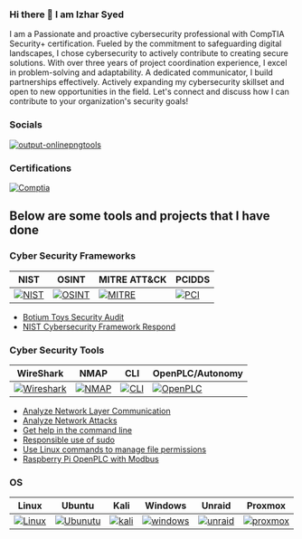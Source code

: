 ### Hi there 👋 I am Izhar Syed
I am a Passionate and proactive cybersecurity professional with CompTIA Security+ certification. Fueled by the commitment to safeguarding digital landscapes, I chose cybersecurity to actively contribute to creating secure solutions. With over three years of project coordination experience, I excel in problem-solving and adaptability. A dedicated communicator, I build partnerships effectively. Actively expanding my cybersecurity skillset and open to new opportunities in the field. Let's connect and discuss how I can contribute to your organization's security goals!

### Socials
[![output-onlinepngtools](https://github.com/IzharSalvanaSyed/IzharSalvanaSyed/assets/156041933/5b955b06-44d2-4037-a53a-bb378a3aa8b3)](www.linkedin.com/in/izharsyed)

### Certifications
[![Comptia](https://github.com/IzharSalvanaSyed/IzharSalvanaSyed/assets/156041933/cddbfc54-2e6d-4638-acf1-089b2fa76dd7)](https://www.credly.com/badges/d48b377b-2e11-44a8-b269-675c23261204/linked_in_profile)


## Below are some tools and projects that I have done

### Cyber Security Frameworks
| NIST | OSINT | MITRE ATT&CK | PCIDDS |
| ----- | ------ | -------- | -------- |
[![NIST](https://github.com/IzharSalvanaSyed/IzharSalvanaSyed/assets/156041933/56f969d9-4e00-4d40-b1e8-3c80b51135f4)](https://www.nist.gov/)| [![OSINT](https://github.com/IzharSalvanaSyed/IzharSalvanaSyed/assets/156041933/ad9f28f6-bcba-45b6-b518-f6957102ce44)](https://osintframework.com/) | [![MITRE](https://github.com/IzharSalvanaSyed/IzharSalvanaSyed/assets/156041933/e19b9ea8-2b31-48ca-81b2-3cd5dd5447bf)](https://attack.mitre.org/) | [![PCI](https://github.com/IzharSalvanaSyed/IzharSalvanaSyed/assets/156041933/01692530-7032-4ce8-a773-6a7ee58c475e)](https://www.pcisecuritystandards.org/)

- [Botium Toys Security Audit](https://github.com/IzharSalvanaSyed/Botium-Toys-Security-Audit)  
- [NIST Cybersecurity Framework Respond](https://github.com/IzharSalvanaSyed/NIST-Cybersecurity-Framework-Respond)  

### Cyber Security Tools
| WireShark | NMAP | CLI | OpenPLC/Autonomy |
| ----- | ------ | -------- |-------- |
| [![Wireshark](https://github.com/IzharSalvanaSyed/IzharSalvanaSyed/assets/156041933/a94164f7-21e5-485c-a3f3-66f3442748e0)](https://www.wireshark.org/) | [![NMAP](https://github.com/IzharSalvanaSyed/IzharSalvanaSyed/assets/156041933/72fe0a19-cc1c-4881-bdfe-ae40d4018c5c)](https://nmap.org/)|[![CLI](https://github.com/IzharSalvanaSyed/IzharSalvanaSyed/assets/156041933/b67fcd8b-3d92-4e58-a433-84a522d856c5)](https://letmegooglethat.com/?q=Command+Line+Interface+Cheat+Sheet)|[![OpenPLC](https://github.com/IzharSalvanaSyed/IzharSalvanaSyed/assets/156041933/fd5e39f8-3ec4-4a6a-88db-e9ec7bbcf7d5)](https://autonomylogic.com/)|

- [Analyze Network Layer Communication](https://github.com/IzharSalvanaSyed/Analyze-Network-Layer-Communication)  
- [Analyze Network Attacks](https://github.com/IzharSalvanaSyed/Analyze-Network-Attacks)  
- [Get help in the command line](https://github.com/IzharSalvanaSyed/Get-help-in-the-command-line)  
- [Responsible use of sudo](https://github.com/IzharSalvanaSyed/Responsible-use-of-sudo)  
- [Use Linux commands to manage file permissions](https://github.com/IzharSalvanaSyed/Use-Linux-commands-to-manage-file-permissions)  
- [Raspberry Pi OpenPLC with Modbus](https://github.com/IzharSalvanaSyed/Raspberry-Pi-OpenPLC-with-Modbus)  


### OS
| Linux | Ubuntu | Kali | Windows | Unraid | Proxmox |
| ----- | ------ | -------- | -------- | -------- | -------- |
| [![Linux](https://github.com/IzharSalvanaSyed/IzharSalvanaSyed/assets/156041933/85482d9a-e1e0-424f-9dc2-a7af80aa272a)](https://www.linux.org/) | [![Ubunutu](https://github.com/IzharSalvanaSyed/IzharSalvanaSyed/assets/156041933/e0b06acb-ae5e-4687-9891-b8ac9307be28)](https://ubuntu.com/) | [![kali](https://github.com/IzharSalvanaSyed/IzharSalvanaSyed/assets/156041933/83f38e81-6909-43f9-9dee-bb018f3c6d94)](https://www.kali.org/) | [![windows](https://github.com/IzharSalvanaSyed/IzharSalvanaSyed/assets/156041933/0c326456-45a2-4321-856e-199a6d51cbdf)](https://www.microsoft.com/en-us/) | [![unraid](https://github.com/IzharSalvanaSyed/IzharSalvanaSyed/assets/156041933/b4875315-f101-47b7-b1b9-517fed0d4f7d)](https://unraid.net/) | [![proxmox](https://github.com/IzharSalvanaSyed/IzharSalvanaSyed/assets/156041933/0b0d1456-52c0-4358-9f1f-684dda6e3396)](https://www.proxmox.com/en/) |

